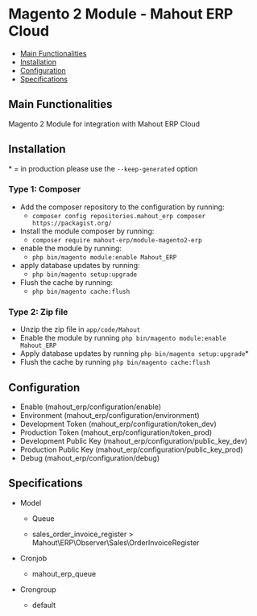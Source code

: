 # Magento 2 Module - Mahout ERP Cloud

 - [Main Functionalities](#markdown-header-main-functionalities)
 - [Installation](#markdown-header-installation)
 - [Configuration](#markdown-header-configuration)
 - [Specifications](#markdown-header-specifications)


## Main Functionalities
Magento 2 Module for integration with Mahout ERP Cloud

## Installation
\* = in production please use the `--keep-generated` option

### Type 1: Composer

 - Add the composer repository to the configuration by running:
   - `composer config repositories.mahout_erp composer https://packagist.org/`
 - Install the module composer by running:
   - `composer require mahout-erp/module-magento2-erp`
 - enable the module by running:
   - `php bin/magento module:enable Mahout_ERP`
 - apply database updates by running:
   - `php bin/magento setup:upgrade`
 - Flush the cache by running:
   - `php bin/magento cache:flush`

### Type 2: Zip file

- Unzip the zip file in `app/code/Mahout`
- Enable the module by running `php bin/magento module:enable Mahout_ERP`
- Apply database updates by running `php bin/magento setup:upgrade`\*
- Flush the cache by running `php bin/magento cache:flush`


## Configuration

 - Enable (mahout_erp/configuration/enable)
 - Environment (mahout_erp/configuration/environment)
 - Development Token (mahout_erp/configuration/token_dev)
 - Production Token (mahout_erp/configuration/token_prod)
 - Development Public Key (mahout_erp/configuration/public_key_dev)
 - Production Public Key (mahout_erp/configuration/public_key_prod)
 - Debug (mahout_erp/configuration/debug)


## Specifications

 - Model
    - Queue

    - sales_order_invoice_register > Mahout\ERP\Observer\Sales\OrderInvoiceRegister

 - Cronjob
    - mahout_erp_queue

 - Crongroup
    - default
